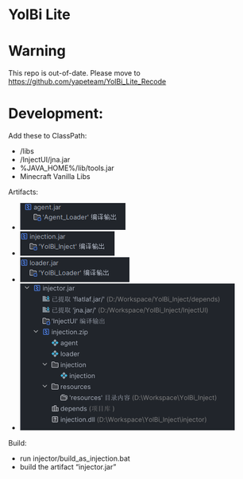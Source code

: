# YolBi Lite

# Warning

This repo is out-of-date.
Please move to https://github.com/yapeteam/YolBi_Lite_Recode

# Development:

Add these to ClassPath:

- /libs
- /InjectUI/jna.jar
- %JAVA_HOME%/lib/tools.jar
- Minecraft Vanilla Libs

Artifacts:

- <img src="docs/agent.png" alt="agent.jar">
- <img src="docs/injection.png" alt="injection.jar">
- <img src="docs/loader.png" alt="loader.jar">
- <img src="docs/injector.png" alt="injector.jar">

Build:

- run injector/build_as_injection.bat
- build the artifact “injector.jar”

